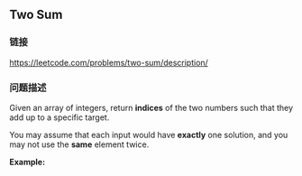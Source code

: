 ## Two Sum  
### 链接  
https://leetcode.com/problems/two-sum/description/  
### 问题描述
Given an array of integers, return **indices** of the two numbers such that they add up to a specific target.

You may assume that each input would have ****exactly**** one solution, and you may not use the **same** element twice.

**Example:**

&nbsp;
